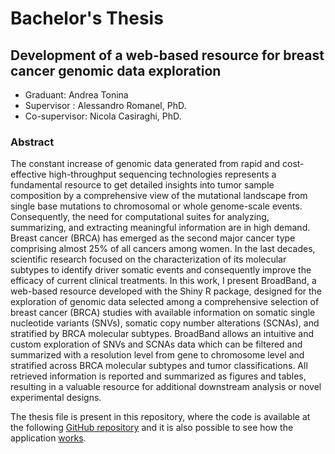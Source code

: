 # Bachelor's Thesis 

## Development of a web-based resource for breast cancer genomic data exploration

+ Graduant: Andrea Tonina
+ Supervisor : Alessandro Romanel, PhD.
+ Co-supervisor: Nicola Casiraghi, PhD.

### Abstract 
The constant increase of genomic data generated from rapid and cost-effective high-throughput sequencing technologies represents a fundamental resource to get detailed insights into tumor sample composition by a comprehensive view of the mutational landscape from single base mutations to chromosomal or whole genome-scale events. Consequently, the need for computational suites for analyzing, summarizing, and extracting meaningful information are in high demand.
Breast cancer (BRCA) has emerged as the second major cancer type comprising almost 25% of all cancers among women. In the last decades, scientific research focused on the characterization of its molecular subtypes to identify driver somatic events and consequently improve the efficacy of current clinical treatments. 
In this work, I present BroadBand, a web-based resource developed with the Shiny R package, designed for the exploration of genomic data selected among a comprehensive selection of breast cancer (BRCA) studies with available information on somatic single nucleotide variants (SNVs), somatic copy number alterations (SCNAs), and stratified by BRCA molecular subtypes.
BroadBand allows an intuitive and custom exploration of SNVs and SCNAs data which can be filtered and summarized with a resolution level from gene to chromosome level and stratified across BRCA molecular subtypes and tumor classifications. 
All retrieved information is reported and summarized as figures and tables, resulting in a valuable resource for additional downstream analysis or novel experimental designs.

The thesis file is present in this repository, where the code is available at the following [GitHub repository](https://github.com/cibiobcg/BroadBand) and it is also possible to see how the application [works](https://bcglab.cibio.unitn.it/broadband).
